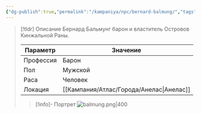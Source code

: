 ```yaml
---
{"dg-publish":true,"permalink":"/kampaniya/npc/bernard-balmung/","tags":["race/human","affinity/unkown","job/noble"],"created":"2025-01-08T06:30:47.536+03:00","updated":"2025-01-08T21:56:29.234+03:00"}
---
```




> [!tldr] Описание
> Бернард Бальмунг барон и властитель Островов Кинжальной Раны.
> 
> | Параметр | Значение |
> | ---- | ---- |
> | Профессия | Барон |
> | Пол | Мужской |
> | Раса | Человек |
> | Локация | [[Кампания/Атлас/Города/Анелас\|Анелас]] |
>> [!info]- Портрет
>> ![balmung.png|400](/img/user/%D0%90%D1%81%D1%81%D0%B5%D1%82%D1%8B/NPC/balmung.png)
